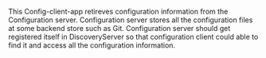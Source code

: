 This Config-client-app retireves configuration information from the Configuration server. Configuration server stores 
all the configuration files at some backend store such as Git.
Configuration server should get registered itself in DiscoveryServer so that configuration client could able to find it and access all the configuration information.
